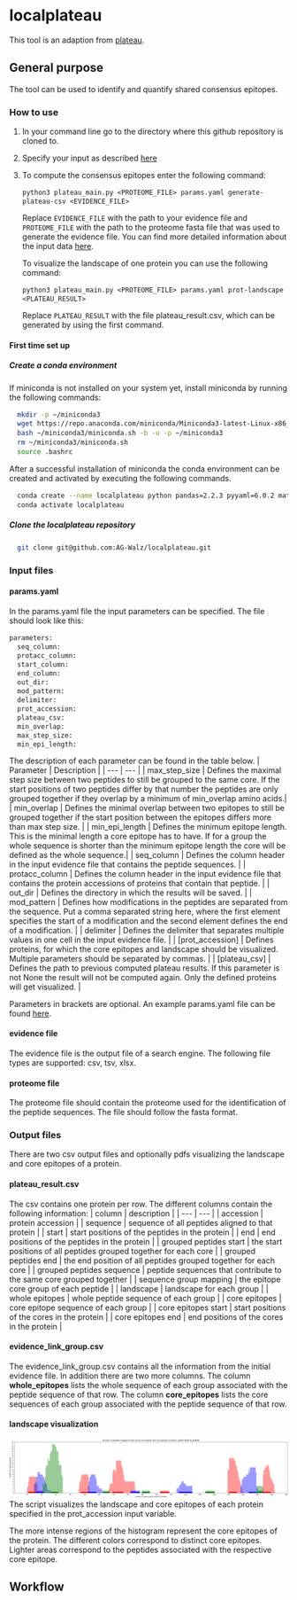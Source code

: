 # localplateau 
This tool is an adaption from [plateau](https://plateau.bcp.fu-berlin.de/).

## General purpose
The tool can be used to identify and quantify shared consensus epitopes. 

### How to use
1. In your command line go to the directory where this github repository is cloned to.
2. Specify your input as described [here](#Input-files)
3. To compute the consensus epitopes enter the following command:
    ```
    python3 plateau_main.py <PROTEOME_FILE> params.yaml generate-plateau-csv <EVIDENCE_FILE>
    ```
    Replace ```EVIDENCE_FILE``` with the path to your evidence file and ```PROTEOME_FILE``` with the path to the proteome fasta file that was used to generate the evidence file. You can find more detailed information about the input data [here](#input-files).  

   To visualize the landscape of one protein you can use the following command:
    ```
    python3 plateau_main.py <PROTEOME_FILE> params.yaml prot-landscape <PLATEAU_RESULT>
    ```
    Replace ```PLATEAU_RESULT``` with the file plateau_result.csv, which can be generated by using the first command. 

#### First time set up 
##### Create a conda environment
If miniconda is not installed on your system yet, install miniconda by running the following commands:
```bash
  mkdir -p ~/miniconda3
  wget https://repo.anaconda.com/miniconda/Miniconda3-latest-Linux-x86_64.sh -O ~/miniconda3/miniconda.sh
  bash ~/miniconda3/miniconda.sh -b -u -p ~/miniconda3
  rm ~/miniconda3/miniconda.sh
  source .bashrc
```

After a successful installation of miniconda the conda environment can be created and activated by executing the following commands. 
```bash
  conda create --name localplateau python pandas=2.2.3 pyyaml=6.0.2 matplotlib=3.10.0 biopython=1.84
  conda activate localplateau
```

##### Clone the localplateau repository 
```bash 
  git clone git@github.com:AG-Walz/localplateau.git
```

### Input files
#### params.yaml
In the params.yaml file the input parameters can be specified. The file should look like this:
```
parameters:
  seq_column: 
  protacc_column: 
  start_column: 
  end_column: 
  out_dir: 
  mod_pattern: 
  delimiter: 
  prot_accession: 
  plateau_csv: 
  min_overlap: 
  max_step_size: 
  min_epi_length: 
```
The description of each parameter can be found in the table below.
| Parameter | Description |
| --- | --- |
| max_step_size | Defines the maximal step size between two peptides to still be grouped to the same core. If the start positions of two peptides differ by that number the peptides are only grouped together if they overlap by a minimum of min_overlap amino acids.|
| min_overlap | Defines the minimal overlap between two epitopes to still be grouped together if the start position between the epitopes differs more than max step size. |
| min_epi_length | Defines the minimum epitope length. This is the minimal length a core epitope has to have. If for a group the whole sequence is shorter than the minimum epitope length the core will be defined as the whole sequence.| 
| seq_column | Defines the column header in the input evidence file that contains the peptide sequences. |
| protacc_column | Defines the column header in the input evidence file that contains the protein accessions of proteins that contain that peptide. |
| out_dir | Defines the directory in which the results will be saved. |
| mod_pattern | Defines how modifications in the peptides are separated from the sequence. Put a comma separated string here, where the first element specifies the start of a modification and the second element defines the end of a modification. |
| delimiter | Defines the delimiter that separates multiple values in one cell in the input evidence file. |
| [prot_accession] | Defines proteins, for which the core epitopes and landscape should be visualized. Multiple parameters should be separated by commas. |
| [plateau_csv] | Defines the path to previous computed plateau results. If this parameter is not None the result will not be computed again. Only the defined proteins will get visualized. |

Parameters in brackets are optional. An example params.yaml file can be found [here](params.yaml).

#### evidence file
The evidence file is the output file of a search engine. The following file types are supported: csv, tsv, xlsx.

#### proteome file
The proteome file should contain the proteome used for the identification of the peptide sequences. The file should follow the fasta format. 


### Output files
There are two csv output files and optionally pdfs visualizing the landscape and core epitopes of a protein.

#### plateau_result.csv
The csv contains one protein per row. The different columns contain the following information: 
| column | description |
| --- | --- |
| accession | protein accession |
| sequence | sequence of all peptides aligned to that protein |
| start | start positions of the peptides in the protein | 
| end | end positions of the peptides in the protein | 
| grouped peptides start | the start positions of all peptides grouped together for each core |
| grouped peptides end | the end position of all peptides grouped together for each core | 
| grouped peptides sequence | peptide sequences that contribute to the same core grouped together |
| sequence group mapping | the epitope core group of each peptide | 
| landscape | landscape for each group | 
| whole epitopes | whole peptide sequence of each group | 
| core epitopes | core epitope sequence of each group | 
| core epitopes start | start positions of the cores in the protein |
| core epitopes end | end positions of the cores in the protein |

#### evidence_link_group.csv
The evidence_link_group.csv contains all the information from the initial evidence file. In addition there are two more columns. The column **whole_epitopes** lists the whole sequence of each group associated with the peptide sequence of that row. The column **core_epitopes** lists the core sequences of each group associated with the peptide sequence of that row. 

#### landscape visualization
![An example landscape of the protein sp|P62736|ACTA_HUMAN](landscape_example.png)
The script visualizes the landscape and core epitopes of each protein specified in the prot_accession input variable. 

The more intense regions of the histogram represent the core epitopes of the protein. The different colors correspond to distinct core epitopes. Lighter areas correspond to the peptides associated with the respective core epitope.


## Workflow


